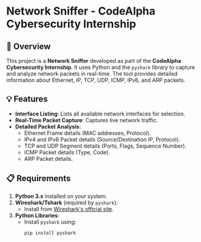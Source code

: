 
# Network Sniffer - CodeAlpha Cybersecurity Internship

## 🌟 Overview
This project is a **Network Sniffer** developed as part of  the **CodeAlpha Cybersecurity Internship**. It uses Python and the `pyshark` library to capture and analyze network packets in real-time. The tool provides detailed information about Ethernet, IP, TCP, UDP, ICMP, IPv6, and ARP packets.

## 💡 Features
- **Interface Listing**: Lists all available network interfaces for selection.
- **Real-Time Packet Capture**: Captures live network traffic.
- **Detailed Packet Analysis**:
  - Ethernet Frame details (MAC addresses, Protocol).
  - IPv4 and IPv6 Packet details (Source/Destination IP, Protocol).
  - TCP and UDP Segment details (Ports, Flags, Sequence Number).
  - ICMP Packet details (Type, Code).
  - ARP Packet details.

## 📋 Requirements
1. **Python 3.x** installed on your system.
2. **Wireshark/Tshark** (required by `pyshark`):
   - Install from [Wireshark's official site](https://www.wireshark.org/download.html).
3. **Python Libraries**:
   - Install `pyshark` using:
     ```bash
     pip install pyshark
     ```
